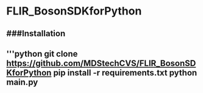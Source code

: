 # FLIR_BosonSDKforPython

###Installation
---
'''python
git clone https://github.com/MDStechCVS/FLIR_BosonSDKforPython
pip install -r requirements.txt
python main.py
---
